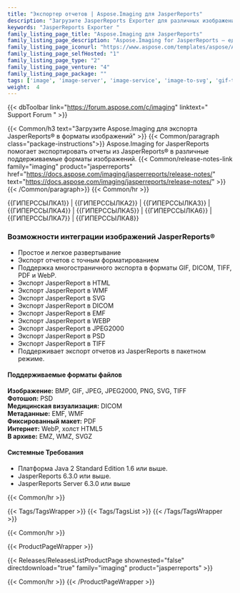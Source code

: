 ```yaml
---
title: "Экспортер отчетов | Aspose.Imaging для JasperReports"
description: "Загрузите JasperReports Exporter для различных изображений, включая BMP, GIF, JPEG, PNG, TIFF, а также в PDF, холсте Html5 и других форматах."
keywords: "JasperReports Exporter "
family_listing_page_title: "Aspose.Imaging для JasperReports"
family_listing_page_description: "Aspose.Imaging for JasperReports — единственное решение на рынке, которое позволяет экспортировать отчеты из JasperReports в различные изображения, включая BMP, GIF, JPEG, PNG, TIFF, а также в PDF, холст Html5 и другие форматы. Все функции отчета с высочайшей степенью точности могут быть преобразованы в файлы изображений."
family_listing_page_iconurl: "https://www.aspose.com/templates/aspose/App_Themes/V3/images/imaging/272x272/aspose_imaging-for-jasperreports.png"
family_listing_page_selfHosted: "1"
family_listing_page_type: "2"
family_listing_page_venture: "4"
family_listing_page_package: ""
tags: ['image', 'image-server', 'image-service', 'image-to-svg', 'gif-to-tiff', 'png-to-pdf', 'svg-to-bmp', 'svg-to-png']
weight:  4
---
```


{{< dbToolbar link="https://forum.aspose.com/c/imaging" linktext=" Support Forum " >}}

{{< Common/h3 text="Загрузите Aspose.Imaging для экспорта JasperReports® в форматы изображений"  >}}
{{< Common/paragraph class="package-instructions">}}
Aspose.Imaging for JasperReports помогает экспортировать отчеты из JasperReports® в различные поддерживаемые форматы изображений.
{{< Common/release-notes-link family="imaging" product="jasperreports" href="https://docs.aspose.com/imaging/jasperreports/release-notes/" text="https://docs.aspose.com/imaging/jasperreports/release-notes/"  >}}
{{< /Common/paragraph>}}
{{< Common/hr >}}

{{ГИПЕРССЫЛКА1}} | {{ГИПЕРССЫЛКА2}} | {{ГИПЕРССЫЛКА3}} | {{ГИПЕРССЫЛКА4}} | {{ГИПЕРССЫЛКА5}} | {{ГИПЕРССЫЛКА6}} | {{ГИПЕРССЫЛКА7}} | {{ГИПЕРССЫЛКА8}}

### Возможности интеграции изображений JasperReports®

- Простое и легкое развертывание
- Экспорт отчетов с точным форматированием
- Поддержка многостраничного экспорта в форматы GIF, DICOM, TIFF, PDF и WebP.
- Экспорт JasperReport в HTML
- Экспорт JasperReport в WMF
- Экспорт JasperReport в SVG
- Экспорт JasperReport в DICOM
- Экспорт JasperReport в EMF
- Экспорт JasperReport в WEBP
- Экспорт JasperReport в JPEG2000
- Экспорт JasperReport в PSD
- Экспорт JasperReport в TIFF
- Поддерживает экспорт отчетов из JasperReports в пакетном режиме.

#### Поддерживаемые форматы файлов

**Изображение:** BMP, GIF, JPEG, JPEG2000, PNG, SVG, TIFF\
**Фотошоп:** PSD\
**Медицинская визуализация:** DICOM\
**Метаданные:** EMF, WMF\
**Фиксированный макет:** PDF\
**Интернет:** WebP, холст HTML5\
**В архиве:** EMZ, WMZ, SVGZ


#### Системные Требования

- Платформа Java 2 Standard Edition 1.6 или выше.
- JasperReports 6.3.0 или выше.
- JasperReports Server 6.3.0 или выше

{{< Common/hr >}}

{{< Tags/TagsWrapper >}}
 {{< Tags/TagsList >}}
{{< /Tags/TagsWrapper >}}

{{< Common/hr >}}

{{< ProductPageWrapper >}}
<!-- ReleasesListProductPage-->
   {{< Releases/ReleasesListProductPage shownested="false"  directdownload="true" family="imaging" product="jasperreports" >}}
<!-- /ReleasesListProductPage-->
{{< Common/hr >}}
{{< /ProductPageWrapper >}}

